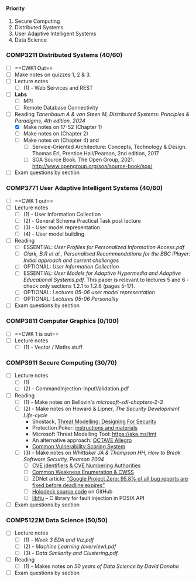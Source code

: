 #### Priority
1. Secure Computing
2. Distributed Systems
3. User Adaptive Intelligent Systems
4. Data Science
### COMP3211 Distributed Systems (40/60)
- [ ] ==CWK1 Out==
- [ ] Make notes on quizzes 1, 2 & 3.
- [ ] Lecture notes 
	- [ ] (1) - Web Services and REST
- [ ] **Labs**
	- [ ] MPI 
	- [ ] Remote Database Connectivity 
- [ ] Reading *Tanenbaum A & van Steen M, Distributed Systems: Principles & Paradigms, 4th edition, 2024*
	- [x] Make notes on 17-52 (Chapter 1)
	- [ ] Make notes on (Chapter 2)
	- [ ] Make notes on (Chapter 4) and
		- [ ] Service-Oriented Architecture: Concepts, Technology & Design. Thomas Erl, Prentice Hall/Pearson, 2nd edition, 2017
		- [ ] SOA Source Book. The Open Group, 2021. http://www.opengroup.org/soa/source-book/soa/
- [ ] Exam questions by section
### COMP3771 User Adaptive Intelligent Systems (40/60)
- [ ] ==CWK 1 out==
- [ ] Lecture notes 
	- [ ] (1) - User Information Collection
	- [ ] (2) - General Schema Practical Task post lecture
	- [ ] (3) - User model representation
	- [ ] (4) - User model building
- [ ] Reading
	- [ ] ESSENTIAL: *User Profiles for Personalized Information Access.pdf*
	- [ ] *Clark, B.R et al., Personalised Recommendations for the BBC iPlayer: Initial approach and current challenges*
	- [ ] OPTIONAL:  *User Information Collection*
	- [ ] ESSENTIAL: *User Models for Adaptive Hypermedia and Adaptive Educational Systems.pdf.* This paper is relevant to lectures 5 and 6 - check only sections 1.2.1 to 1.2.6 (pages 5-17).
	- [ ] OPTIONAL: *Lectures 05-06 user model representation*
	- [ ] OPTIONAL: *Lectures 05-06 Personality*
- [ ] Exam questions by section
### COMP3811 Computer Graphics (0/100)
- [ ] ==CWK 1 is out==
- [ ] Lecture notes  
	- [ ] (1) - Vector / Maths stuff
### COMP3911 Secure Computing (30/70)
- [ ] Lecture notes
	- [ ] (1) 
	- [ ] (2) - CommandInjection-InputValidation.pdf
- [ ] Reading
	- [ ] (1) - Make notes on Bellovin's *microsoft-sdl-chapters-2-3*
	- [ ] (2) - Make notes on Howard & Lipner, *The Security Development Life-cycle*  
		- Shostack, [Threat Modelling: Designing For Security](https://www.vlebooks.com/vleweb/Product/Index/345515)  
		- Protection Poker: [instructions and materials](https://www.sintef.no/protection-poker)  
		- Microsoft Threat Modelling Tool: https://aka.ms/tmt  
		- An alternative approach: [OCTAVE Allegro](https://resources.sei.cmu.edu/library/asset-view.cfm?assetID=8419)  
		- [Common Vulnerability Scoring System](https://www.first.org/cvss/user-guide)
	- [ ] (3) - Make notes on *Whittaker JA & Thompson HH, How to Break Software Security, Pearson 2004*
		- [ ] [CVE identifiers & CVE Numbering Authorities](https://cve.mitre.org/)
		- [ ] [Common Weakness Enumeration & CWSS](https://cwe.mitre.org/)
		- [ ] ZDNet article: [“Google Project Zero: 95.8% of all bug reports are fixed before deadline expires”](https://www.zdnet.com/article/google-project-zero-95-8-of-all-bug-reports-are-fixed-before-deadline-expires/)
		- [ ] [Holodeck source code](https://github.com/SecurityInnovation/Holodeck) on GitHub
		- [ ] [libfiu](https://blitiri.com.ar/p/libfiu/) – C library for fault injection in POSIX API
- [ ] Exam questions by section
### COMP5122M Data Science (50/50)
- [ ] Lecture notes 
	- [ ] (1) - *Week 3 EDA and Viz.pdf*
	- [ ] (2) - *Machine Learning (overview).pdf*
	- [ ] (3) - *Data Similarity and Clustering.pdf*
- [ ] Reading 
	- [ ] (1) - Makes notes on *50 years of Data Science by David Donoho*
- [ ] Exam questions by section